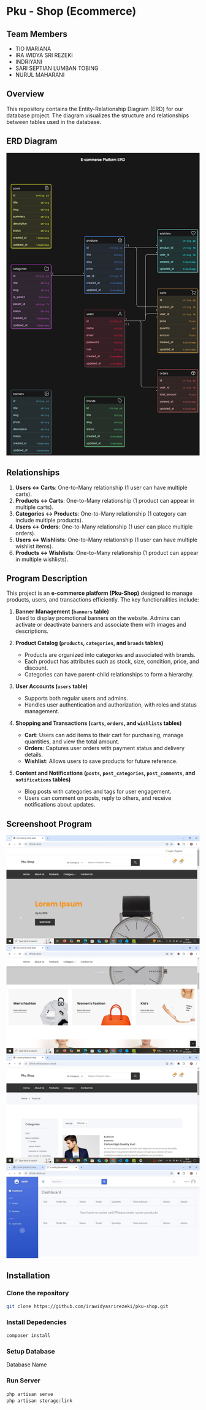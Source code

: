 # Pku - Shop (Ecommerce)

## Team Members
- TIO MARIANA
- IRA WIDYA SRI REZEKI 
- INDRIYANI 
- SARI SEPTIAN LUMBAN TOBING
- NURUL MAHARANI

## Overview
This repository contains the Entity-Relationship Diagram (ERD) for our database project. The diagram visualizes the structure and relationships between tables used in the database.

## ERD Diagram
![ERD Diagram](./public/diagram.png)

## Relationships
1. **Users ↔ Carts**: One-to-Many relationship (1 user can have multiple carts).
2. **Products ↔ Carts**: One-to-Many relationship (1 product can appear in multiple carts).
3. **Categories ↔ Products**: One-to-Many relationship (1 category can include multiple products).
4. **Users ↔ Orders**: One-to-Many relationship (1 user can place multiple orders).
5. **Users ↔ Wishlists**: One-to-Many relationship (1 user can have multiple wishlist items).
6. **Products ↔ Wishlists**: One-to-Many relationship (1 product can appear in multiple wishlists).

## Program Description
This project is an **e-commerce platform (Pku-Shop)** designed to manage products, users, and transactions efficiently. The key functionalities include:

1. **Banner Management (`banners` table)**  
   Used to display promotional banners on the website. Admins can activate or deactivate banners and associate them with images and descriptions.

2. **Product Catalog (`products`, `categories`, and `brands` tables)**  
   - Products are organized into categories and associated with brands.
   - Each product has attributes such as stock, size, condition, price, and discount.
   - Categories can have parent-child relationships to form a hierarchy.

3. **User Accounts (`users` table)**  
   - Supports both regular users and admins.
   - Handles user authentication and authorization, with roles and status management.

4. **Shopping and Transactions (`carts`, `orders`, and `wishlists` tables)**  
   - **Cart**: Users can add items to their cart for purchasing, manage quantities, and view the total amount.
   - **Orders**: Captures user orders with payment status and delivery details.
   - **Wishlist**: Allows users to save products for future reference.

5. **Content and Notifications (`posts`, `post_categories`, `post_comments`, and `notifications` tables)**  
   - Blog posts with categories and tags for user engagement.
   - Users can comment on posts, reply to others, and receive notifications about updates.


## Screenshoot Program
![Home Screen](./app/1.jpg)
![Home Screen](./app/2.jpg)
![Product](./database/3.jpg)
![Dashboard](./database/4.jpg)

## Installation

### Clone the repository

```bash 
git clone https://github.com/irawidyasrirezeki/pku-shop.git
```
### Install Depedencies 
```bash
composer install
```

### Setup Database
Database Name

### Run Server 
```bash
php artisan serve
php artisan storage:link
```